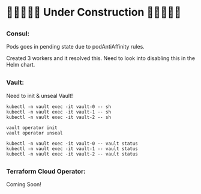 # 🚧🚧🚧🚧🚧 Under Construction 🚧🚧🚧🚧🚧

## 

### Consul: 

Pods goes in pending state due to podAntiAffinity rules.

Created 3 workers and it resolved this. Need to look into disabling this in the Helm chart.

##

### Vault:

Need to init & unseal Vault!

```
kubectl -n vault exec -it vault-0 -- sh
kubectl -n vault exec -it vault-1 -- sh
kubectl -n vault exec -it vault-2 -- sh

vault operator init
vault operator unseal

kubectl -n vault exec -it vault-0 -- vault status
kubectl -n vault exec -it vault-1 -- vault status
kubectl -n vault exec -it vault-2 -- vault status
```

##

### Terraform Cloud Operator:

Coming Soon!

##
